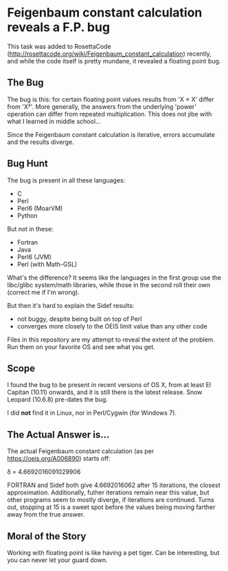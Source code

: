 # Feigenbaum constant calculation reveals a F.P. bug

This task was added to RosettaCode
(http://rosettacode.org/wiki/Feigenbaum_constant_calculation) recently, and
while the code itself is pretty mundane, it revealed a floating point bug.

## The Bug

The bug is this: for certain floating point values results from 'X × X'
differ from 'X²'. More generally, the answers from the underlying 'power'
operation can differ from repeated multiplication. This does not jibe with
what I learned in middle school...

Since the Feigenbaum constant calculation is iterative, errors accumulate and 
the results diverge.

## Bug Hunt

The bug is present in all these languages:

* C
* Perl 
* Perl6 (MoarVM)
* Python

But not in these:

* Fortran 
* Java
* Perl6 (JVM)
* Perl (with Math-GSL)

What's the difference? It seems like the languages in the first group use
the libc/glibc system/math libraries, while those in the second roll their
own (correct me if I'm wrong).

But then it's hard to explain the Sidef results:

* not buggy, despite being built on top of Perl
* converges more closely to the OEIS limit value than any other code

Files in this repository are my attempt to reveal the extent of the
problem.  Run them on your favorite OS and see what you get.

## Scope

I found the bug to be present in recent versions of OS X, from at least El
Capitan (10.11) onwards, and it is still there is the latest release.  Snow
Leopard (10.6.8) pre-dates the bug.

I did **not** find it in Linux, nor in Perl/Cygwin (for Windows 7).

## The Actual Answer is...

The actual Feigenbaum constant calculation (as per https://oeis.org/A006890) starts off:

δ = 4.6692016091029906 

FORTRAN and Sidef both give 4.6692016062 after 15 iterations, the closest approximation. 
Additionally, futher iterations remain near this value, but other programs seem to mostly
diverge, if iterations are continued.  Turns out, stopping at 15 is a sweet spot before 
the values being moving farther away from the true answer.

## Moral of the Story

Working with floating point is like having a pet tiger. Can be interesting,
but you can never let your guard down.
